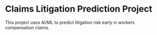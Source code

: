 # Claims Litigation Prediction Project

This project uses AI/ML to predict litigation risk early in workers compensation claims.